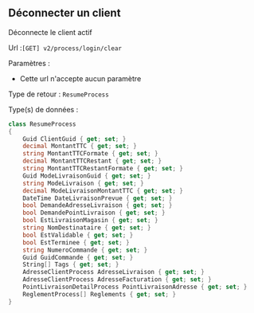 ## <span id='deconnexionseule'>Déconnecter un client</span>

Déconnecte le client actif

Url :`[GET] v2/process/login/clear`

Paramètres : 

- Cette url n'accepte aucun paramètre

Type de retour : `ResumeProcess`

Type(s) de données :

```csharp
class ResumeProcess
{
	Guid ClientGuid { get; set; }
	decimal MontantTTC { get; set; }
	string MontantTTCFormate { get; set; }
	decimal MontantTTCRestant { get; set; }
	string MontantTTCRestantFormate { get; set; }
	Guid ModeLivraisonGuid { get; set; }
	string ModeLivraison { get; set; }
	decimal ModeLivraisonMontantTTC { get; set; }
	DateTime DateLivraisonPrevue { get; set; }
	bool DemandeAdresseLivraison { get; set; }
	bool DemandePointLivraison { get; set; }
	bool EstLivraisonMagasin { get; set; }
	string NomDestinataire { get; set; }
	bool EstValidable { get; set; }
	bool EstTerminee { get; set; }
	string NumeroCommande { get; set; }
	Guid GuidCommande { get; set; }
	String[] Tags { get; set; }
	AdresseClientProcess AdresseLivraison { get; set; }
	AdresseClientProcess AdresseFacturation { get; set; }
	PointLivraisonDetailProcess PointLivraisonAdresse { get; set; }
	ReglementProcess[] Reglements { get; set; }
}

```
